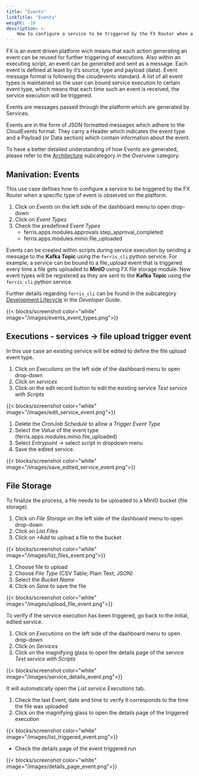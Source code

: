 ```yaml
---
title: "Events"
linkTitle: "Events"
weight: -10
description: >-
    How to configure a service to be triggered by the FX Router when a specific type of event is observed on the platform.
---
```


FX is an event driven platform wich means that each action generating an event can be reused for further triggering of
executions. Also within an executing script, an event can be generated and sent as a message. Each event is defined at
least by it’s source, type and payload (data). Event message format is following the cloudevents standard. A list of all
event types is maintained so the user can bound service execution to certain event type, which means that each time such
an event is received, the service execution will be triggered.

Events are messages passed through the platform which are generated by Services.

Events are in the form of JSON formatted messages which adhere to the CloudEvents format. They carry a Header which
indicates the event type and a Payload (or Data section) which contain information about the event.

To have a better detailed understanding of how Events are generated, please refer to
the [Architecture](/docs/overview/architecture-overview/ "Architecture Overview") subcategory in the *Overview*
category.

## Manivation: Events

This use case defines how to configure a service to be triggered by the FX Router when a specific type of event is
observed on the platform.

1. Click on *Events* on the left side of the dashboard menu to open drop-down
2. Click on *Event Types*
3. Check the predefined *Event Types*
    - ferris.apps.modules.approvals.step_approval_completed
    - ferris.apps.modules.minio.file_uploaded

Events can be created within scripts during service execution by sending a message to the **Kafka Topic** using
the `ferris_cli` python service. For example, a service can be bound to a file_upload event that is triggered every time
a file gets uploaded to **MinIO** using FX file storage module. New event types will be registered as they are sent to
the **Kafka Topic** using the `ferris_cli` python service.

Further details regarding `ferris_cli` can be found in the
subcategory [Development Lifecycle](/docs/developerguide/development-lifecycle/ "development-lifecycle") in the
*Developer Guide*.

{{< blocks/screenshot color="white" image="/images/events_event_types.png">}}

## Executions - services -> file upload trigger event

In this use case an existing service will be edited to define the file upload event type.

1. Click on *Executions* on the left side of the dashboard menu to open drop-down
2. Click on *services*
3. Click on the edit record button to edit the existing service *Test service with Scripts*

{{< blocks/screenshot color="white" image="/images/edit_service_event.png">}}

1. Delete the *CronJob Schedule* to allow a *Trigger Event Type*
2. Select the *Value* of the event type (ferris.apps.modules.minio.file_uploaded)
3. Select *Entrypoint* -> select script in dropdown menu
4. Save the edited service.

{{< blocks/screenshot color="white" image="/images/save_edited_service_event.png">}}

## File Storage

To finalize the process, a file needs to be uploaded to a MinIO bucket (file storage).

1. Click on *File Storage* on the left side of the dashboard menu to open drop-down
2. Click on *List Files*
3. Click on *+Add* to upload a file to the bucket

{{< blocks/screenshot color="white" image="/images/list_files_event.png">}}

1. Choose file to upload
2. Choose *File Type*  (CSV Table; Plain Text; JSON)
3. Select the *Bucket Name*
4. Click on *Save* to save the file

{{< blocks/screenshot color="white" image="/images/upload_file_event.png">}}

To verify if the service execution has been triggered, go back to the initial, edited service.

1. Click on *Executions* on the left side of the dashboard menu to open drop-down
2. Click on *Services*
3. Click on the magnifying glass to open the details page of the service *Test service with Scripts*

{{< blocks/screenshot color="white" image="/images/service_details_event.png">}}

It will automatically open the *List service Executions* tab.

1. Check the last Event, date and time to verify it corresponds to the time the file was uploaded
2. Click on the magnifying glass to open the details page of the triggered execution

{{< blocks/screenshot color="white" image="/images/list_triggered_event.png">}}

- Check the details page of the event triggered run

{{< blocks/screenshot color="white" image="/images/details_page_event.png">}}

